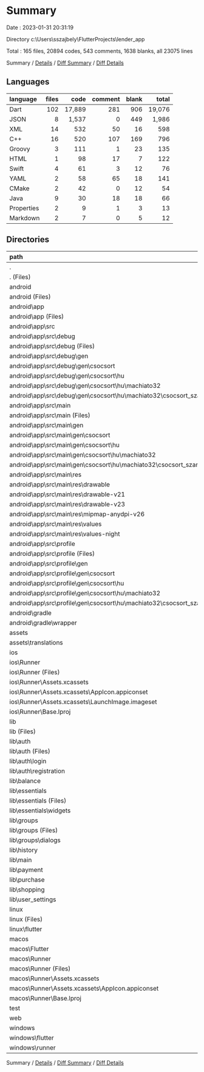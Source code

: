 # Summary

Date : 2023-01-31 20:31:19

Directory c:\\Users\\sszajbely\\FlutterProjects\\lender_app

Total : 165 files,  20894 codes, 543 comments, 1638 blanks, all 23075 lines

Summary / [Details](details.md) / [Diff Summary](diff.md) / [Diff Details](diff-details.md)

## Languages
| language | files | code | comment | blank | total |
| :--- | ---: | ---: | ---: | ---: | ---: |
| Dart | 102 | 17,889 | 281 | 906 | 19,076 |
| JSON | 8 | 1,537 | 0 | 449 | 1,986 |
| XML | 14 | 532 | 50 | 16 | 598 |
| C++ | 16 | 520 | 107 | 169 | 796 |
| Groovy | 3 | 111 | 1 | 23 | 135 |
| HTML | 1 | 98 | 17 | 7 | 122 |
| Swift | 4 | 61 | 3 | 12 | 76 |
| YAML | 2 | 58 | 65 | 18 | 141 |
| CMake | 2 | 42 | 0 | 12 | 54 |
| Java | 9 | 30 | 18 | 18 | 66 |
| Properties | 2 | 9 | 1 | 3 | 13 |
| Markdown | 2 | 7 | 0 | 5 | 12 |

## Directories
| path | files | code | comment | blank | total |
| :--- | ---: | ---: | ---: | ---: | ---: |
| . | 165 | 20,894 | 543 | 1,638 | 23,075 |
| . (Files) | 3 | 62 | 65 | 21 | 148 |
| android | 25 | 282 | 68 | 57 | 407 |
| android (Files) | 3 | 44 | 0 | 11 | 55 |
| android\\app | 21 | 233 | 67 | 45 | 345 |
| android\\app (Files) | 1 | 71 | 1 | 14 | 86 |
| android\\app\\src | 20 | 162 | 66 | 31 | 259 |
| android\\app\\src\\debug | 4 | 14 | 9 | 7 | 30 |
| android\\app\\src\\debug (Files) | 1 | 4 | 3 | 1 | 8 |
| android\\app\\src\\debug\\gen | 3 | 10 | 6 | 6 | 22 |
| android\\app\\src\\debug\\gen\\csocsort | 3 | 10 | 6 | 6 | 22 |
| android\\app\\src\\debug\\gen\\csocsort\\hu | 3 | 10 | 6 | 6 | 22 |
| android\\app\\src\\debug\\gen\\csocsort\\hu\\machiato32 | 3 | 10 | 6 | 6 | 22 |
| android\\app\\src\\debug\\gen\\csocsort\\hu\\machiato32\\csocsort_szamla | 3 | 10 | 6 | 6 | 22 |
| android\\app\\src\\main | 12 | 134 | 48 | 17 | 199 |
| android\\app\\src\\main (Files) | 1 | 72 | 10 | 3 | 85 |
| android\\app\\src\\main\\gen | 3 | 10 | 6 | 6 | 22 |
| android\\app\\src\\main\\gen\\csocsort | 3 | 10 | 6 | 6 | 22 |
| android\\app\\src\\main\\gen\\csocsort\\hu | 3 | 10 | 6 | 6 | 22 |
| android\\app\\src\\main\\gen\\csocsort\\hu\\machiato32 | 3 | 10 | 6 | 6 | 22 |
| android\\app\\src\\main\\gen\\csocsort\\hu\\machiato32\\csocsort_szamla | 3 | 10 | 6 | 6 | 22 |
| android\\app\\src\\main\\res | 8 | 52 | 32 | 8 | 92 |
| android\\app\\src\\main\\res\\drawable | 1 | 7 | 7 | 2 | 16 |
| android\\app\\src\\main\\res\\drawable-v21 | 1 | 7 | 7 | 2 | 16 |
| android\\app\\src\\main\\res\\drawable-v23 | 1 | 9 | 7 | 2 | 18 |
| android\\app\\src\\main\\res\\mipmap-anydpi-v26 | 1 | 6 | 0 | 0 | 6 |
| android\\app\\src\\main\\res\\values | 3 | 14 | 2 | 1 | 17 |
| android\\app\\src\\main\\res\\values-night | 1 | 9 | 9 | 1 | 19 |
| android\\app\\src\\profile | 4 | 14 | 9 | 7 | 30 |
| android\\app\\src\\profile (Files) | 1 | 4 | 3 | 1 | 8 |
| android\\app\\src\\profile\\gen | 3 | 10 | 6 | 6 | 22 |
| android\\app\\src\\profile\\gen\\csocsort | 3 | 10 | 6 | 6 | 22 |
| android\\app\\src\\profile\\gen\\csocsort\\hu | 3 | 10 | 6 | 6 | 22 |
| android\\app\\src\\profile\\gen\\csocsort\\hu\\machiato32 | 3 | 10 | 6 | 6 | 22 |
| android\\app\\src\\profile\\gen\\csocsort\\hu\\machiato32\\csocsort_szamla | 3 | 10 | 6 | 6 | 22 |
| android\\gradle | 1 | 5 | 1 | 1 | 7 |
| android\\gradle\\wrapper | 1 | 5 | 1 | 1 | 7 |
| assets | 4 | 1,289 | 0 | 446 | 1,735 |
| assets\\translations | 4 | 1,289 | 0 | 446 | 1,735 |
| ios | 7 | 237 | 2 | 7 | 246 |
| ios\\Runner | 7 | 237 | 2 | 7 | 246 |
| ios\\Runner (Files) | 2 | 16 | 0 | 2 | 18 |
| ios\\Runner\\Assets.xcassets | 3 | 160 | 0 | 3 | 163 |
| ios\\Runner\\Assets.xcassets\\AppIcon.appiconset | 1 | 134 | 0 | 0 | 134 |
| ios\\Runner\\Assets.xcassets\\LaunchImage.imageset | 2 | 26 | 0 | 3 | 29 |
| ios\\Runner\\Base.lproj | 2 | 61 | 2 | 2 | 65 |
| lib | 101 | 17,875 | 271 | 899 | 19,045 |
| lib (Files) | 1 | 438 | 11 | 31 | 480 |
| lib\\auth | 12 | 1,724 | 1 | 69 | 1,794 |
| lib\\auth (Files) | 6 | 930 | 1 | 37 | 968 |
| lib\\auth\\login | 3 | 390 | 0 | 18 | 408 |
| lib\\auth\\registration | 3 | 404 | 0 | 14 | 418 |
| lib\\balance | 2 | 501 | 3 | 25 | 529 |
| lib\\essentials | 26 | 3,337 | 151 | 238 | 3,726 |
| lib\\essentials (Files) | 10 | 1,518 | 76 | 116 | 1,710 |
| lib\\essentials\\widgets | 16 | 1,819 | 75 | 122 | 2,016 |
| lib\\groups | 18 | 4,258 | 40 | 192 | 4,490 |
| lib\\groups (Files) | 10 | 3,365 | 38 | 130 | 3,533 |
| lib\\groups\\dialogs | 8 | 893 | 2 | 62 | 957 |
| lib\\history | 3 | 1,047 | 39 | 42 | 1,128 |
| lib\\main | 11 | 1,777 | 16 | 61 | 1,854 |
| lib\\payment | 5 | 1,012 | 0 | 47 | 1,059 |
| lib\\purchase | 5 | 1,275 | 2 | 49 | 1,326 |
| lib\\shopping | 5 | 1,135 | 3 | 63 | 1,201 |
| lib\\user_settings | 13 | 1,371 | 5 | 82 | 1,458 |
| linux | 6 | 123 | 27 | 44 | 194 |
| linux (Files) | 3 | 87 | 18 | 27 | 132 |
| linux\\flutter | 3 | 36 | 9 | 17 | 62 |
| macos | 5 | 453 | 3 | 12 | 468 |
| macos\\Flutter | 1 | 26 | 3 | 4 | 33 |
| macos\\Runner | 4 | 427 | 0 | 8 | 435 |
| macos\\Runner (Files) | 2 | 20 | 0 | 6 | 26 |
| macos\\Runner\\Assets.xcassets | 1 | 68 | 0 | 1 | 69 |
| macos\\Runner\\Assets.xcassets\\AppIcon.appiconset | 1 | 68 | 0 | 1 | 69 |
| macos\\Runner\\Base.lproj | 1 | 339 | 0 | 1 | 340 |
| test | 1 | 14 | 10 | 7 | 31 |
| web | 2 | 121 | 17 | 8 | 146 |
| windows | 11 | 438 | 80 | 137 | 655 |
| windows\\flutter | 3 | 42 | 9 | 17 | 68 |
| windows\\runner | 8 | 396 | 71 | 120 | 587 |

Summary / [Details](details.md) / [Diff Summary](diff.md) / [Diff Details](diff-details.md)